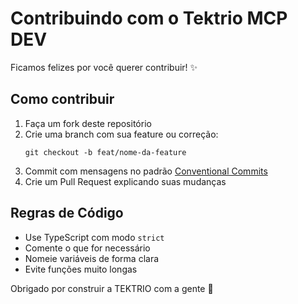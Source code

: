 # Contribuindo com o Tektrio MCP DEV

Ficamos felizes por você querer contribuir! ✨

## Como contribuir

1. Faça um fork deste repositório
2. Crie uma branch com sua feature ou correção:
   ```
   git checkout -b feat/nome-da-feature
   ```
3. Commit com mensagens no padrão [Conventional Commits](https://www.conventionalcommits.org)
4. Crie um Pull Request explicando suas mudanças

## Regras de Código

- Use TypeScript com modo `strict`
- Comente o que for necessário
- Nomeie variáveis de forma clara
- Evite funções muito longas

Obrigado por construir a TEKTRIO com a gente 💚
